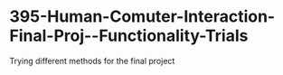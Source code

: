 # 395-Human-Comuter-Interaction-Final-Proj--Functionality-Trials
Trying different methods for the final project
